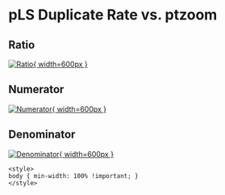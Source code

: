 # pLS Duplicate Rate vs. ptzoom

## Ratio

[![Ratio](../mtv/var/pLS_duplrate_ptzoom.png){ width=600px }](../mtv/var/pLS_duplrate_ptzoom.pdf)

## Numerator

[![Numerator](../mtv/num/pLS_duplrate_ptzoom_num.png){ width=600px }](../mtv/num/pLS_duplrate_ptzoom_num.pdf)

## Denominator

[![Denominator](../mtv/den/pLS_duplrate_ptzoom_den.png){ width=600px }](../mtv/den/pLS_duplrate_ptzoom_den.pdf)


``` {=html}
<style>
body { min-width: 100% !important; }
</style>
```
